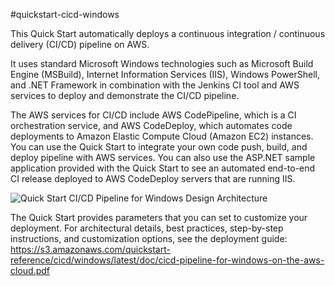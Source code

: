 #quickstart-cicd-windows

This Quick Start automatically deploys a continuous integration / continuous delivery (CI/CD) pipeline on AWS.

It uses standard Microsoft Windows technologies such as Microsoft Build Engine (MSBuild), Internet Information Services (IIS), Windows PowerShell, and .NET Framework in combination with the Jenkins CI tool and AWS services to deploy and demonstrate the CI/CD pipeline.

The AWS services for CI/CD include AWS CodePipeline, which is a CI orchestration service, and AWS CodeDeploy, which automates code deployments to Amazon Elastic Compute Cloud (Amazon EC2) instances.
You can use the Quick Start to integrate your own code push, build, and deploy pipeline with AWS services. You can also use the ASP.NET sample application provided with the Quick Start to see an automated end-to-end CI release deployed to AWS CodeDeploy servers that are running IIS.

![Quick Start CI/CD Pipeline for Windows Design Architecture](https://d3ulk6ur3a3ha.cloudfront.net/partner-network/QuickStart/datasheets/cicd-pipeline-for%20windows-on-aws-architecture.png)

The Quick Start provides parameters that you can set to customize your deployment. For architectural details, best practices, step-by-step instructions, and customization options, see the deployment guide: https://s3.amazonaws.com/quickstart-reference/cicd/windows/latest/doc/cicd-pipeline-for-windows-on-the-aws-cloud.pdf
